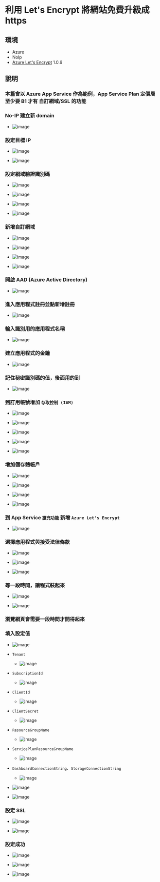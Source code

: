 ﻿# 利用 Let's Encrypt 將網站免費升級成 https

## 環境

- Azure
- NoIp
- [Azure Let's Encrypt](https://github.com/sjkp/letsencrypt-siteextension/wiki/How-to-install) 1.0.6

## 說明

### 本篇會以 Azure App Service 作為範例，App Service Plan 定價層至少要 B1 才有 自訂網域/SSL 的功能

### No-IP 建立新 domain

- ![image](https://user-images.githubusercontent.com/37999690/189659040-576417a8-3b16-4b29-ba37-156dade77b16.png)

### 設定目標 IP

- ![image](https://user-images.githubusercontent.com/37999690/189660809-d57a8060-4b62-4548-9774-58a31b9c455f.png)

- ![image](https://user-images.githubusercontent.com/37999690/189661053-48857281-7017-4a82-8fad-317b72887846.png)

### 設定網域驗證識別碼

- ![image](https://user-images.githubusercontent.com/37999690/189661301-5e16143d-1308-4ef3-bfd3-cdf0b8b6a0a4.png)

- ![image](https://user-images.githubusercontent.com/37999690/189660558-d8d5933f-f64e-41ef-90d1-17ad914ce005.png)

- ![image](https://user-images.githubusercontent.com/37999690/189661778-c599e9f5-0366-4400-9394-f34af96ccebf.png)

- ![image](https://user-images.githubusercontent.com/37999690/189661954-e99bfd44-9912-4fa7-aa88-74b4f91884f0.png)

### 新增自訂網域

- ![image](https://user-images.githubusercontent.com/37999690/189662192-d10df096-2723-4898-a388-8cadcea04be9.png)

- ![image](https://user-images.githubusercontent.com/37999690/189662787-b3338506-3c5c-42fc-8992-c4edb03ff8b9.png)

- ![image](https://user-images.githubusercontent.com/37999690/189662578-e16873ed-4466-44ad-9faa-0d9947b6d5d6.png)

- ![image](https://user-images.githubusercontent.com/37999690/189663451-a7fa6b98-c967-4b4e-b5c3-a4a2d791f884.png)

### 開啟 AAD (Azure Active Directory)

- ![image](https://user-images.githubusercontent.com/37999690/189619721-90445e53-59b9-4e93-9645-5fc084c9e09a.png)

### 進入應用程式註冊並點新增註冊

- ![image](https://user-images.githubusercontent.com/37999690/189620439-2f1d84bd-14d7-435e-b222-e58a81cc49d6.png)

### 輸入識別用的應用程式名稱

- ![image](https://user-images.githubusercontent.com/37999690/189647159-3a9f471e-9531-4ce1-bc08-8f7b4f80f643.png)

### 建立應用程式的金鑰

- ![image](https://user-images.githubusercontent.com/37999690/189648173-7cf7a47a-b06a-492d-8300-81a737424816.png)

### 記住秘密識別碼的值，後面用的到

- ![image](https://user-images.githubusercontent.com/37999690/189665239-7cf29baf-34d6-4f6f-9cc2-432ec02760c4.png)

### 到訂用帳號增加 `存取控制 (IAM)`

- ![image](https://user-images.githubusercontent.com/37999690/189652050-e341cc91-c835-4cdd-8931-65c048e990d6.png)

- ![image](https://user-images.githubusercontent.com/37999690/189652187-8819f0d6-2147-4e11-b16c-694ae9fdad4f.png)

- ![image](https://user-images.githubusercontent.com/37999690/189653297-a4627cb0-2a2c-4f7a-9942-680bc1410301.png)

- ![image](https://user-images.githubusercontent.com/37999690/189652568-e0afde04-b082-4df7-a25b-c4bd0c2cfa4e.png)

- ![image](https://user-images.githubusercontent.com/37999690/189653794-8dccfa15-3a63-478b-8fa8-578531ca7169.png)

### 增加儲存體帳戶

- ![image](https://user-images.githubusercontent.com/37999690/189657259-eb6b8c14-37c4-4053-a773-5cb3301ad16e.png)

- ![image](https://user-images.githubusercontent.com/37999690/189657444-d68c655c-c191-431b-ad0c-063a58f57406.png)

- ![image](https://user-images.githubusercontent.com/37999690/189657714-f2d459af-2324-4d9a-a18f-c0f6a540450e.png)

- ![image](https://user-images.githubusercontent.com/37999690/189657942-589a1e74-e64b-4dbd-b439-d2099620a56a.png)

### 到 App Service `擴充功能` 新增 `Azure Let's Encrypt`

- ![image](https://user-images.githubusercontent.com/37999690/189655274-bb20d63b-ddd5-4d06-acad-0310459b1219.png)

### 選擇應用程式與接受法律條款

- ![image](https://user-images.githubusercontent.com/37999690/189655569-8d09cdb9-0881-4aa7-8cc2-8da3572a2d16.png)

- ![image](https://user-images.githubusercontent.com/37999690/189656245-d6964b51-c34d-4854-b915-614174012d62.png)

- ![image](https://user-images.githubusercontent.com/37999690/189656333-c4595f7b-15a8-4832-9737-f739df4968dd.png)

### 等一段時間，讓程式裝起來

- ![image](https://user-images.githubusercontent.com/37999690/189656715-c9a5673d-4343-42da-9524-93db5e277b92.png)

- ![image](https://user-images.githubusercontent.com/37999690/189656876-2ed4db28-0adf-401c-aec4-88f73de33975.png)

### 瀏覽網頁會需要一段時間才開得起來

### 填入設定值

- ![image](https://user-images.githubusercontent.com/37999690/189658263-09778c14-0048-4e15-92d1-debfd561725b.png)

- `Tenant`

  - ![image](https://user-images.githubusercontent.com/37999690/189664134-b1c8d65a-9c55-4fc9-9b15-d8292af76a90.png)

- `SubscriptionId`

  - ![image](https://user-images.githubusercontent.com/37999690/189664420-52ec00fd-401c-4a56-ba40-321ee9001bea.png)

- `ClientId`

  - ![image](https://user-images.githubusercontent.com/37999690/189664660-e8004550-72b4-453a-9223-25d6a5c38292.png)

- `ClientSecret`

  - ![image](https://user-images.githubusercontent.com/37999690/189665239-7cf29baf-34d6-4f6f-9cc2-432ec02760c4.png)

- `ResourceGroupName`

  - ![image](https://user-images.githubusercontent.com/37999690/189665589-c99fd3bb-3ed5-4bdd-9f58-7254dfe3eed0.png)

- `ServicePlanResourceGroupName`

  - ![image](https://user-images.githubusercontent.com/37999690/189665976-075961fd-1f3e-4aef-8f66-0d17db7289b9.png)

- `DashboardConnectionString`、`StorageConnectionString`

  - ![image](https://user-images.githubusercontent.com/37999690/189666122-4855463b-43ff-4cf5-8e07-31e40145d4fe.png)

- ![image](https://user-images.githubusercontent.com/37999690/189667496-34a6f5dc-fabf-46e7-bcf9-da9d278acf5f.png)

- ![image](https://user-images.githubusercontent.com/37999690/189668360-e30a9ba5-2970-46a0-8376-309f70bc5928.png)

### 設定 SSL

- ![image](https://user-images.githubusercontent.com/37999690/189668319-4fedbfe1-46fe-4e31-93ff-56fb0d750a98.png)

- ![image](https://user-images.githubusercontent.com/37999690/189668786-5dd32230-0d4b-4090-b5d9-66273504628f.png)

### 設定成功

- ![image](https://user-images.githubusercontent.com/37999690/189669490-1dcc4ba1-0d65-4ca9-af24-da1f33806ab4.png)

- ![image](https://user-images.githubusercontent.com/37999690/189669633-45c7cd71-def9-497b-8357-4c1fe9d3a4b5.png)

- ![image](https://user-images.githubusercontent.com/37999690/189669924-9b3df1a6-ec12-40a4-8d8f-291f1abba9b7.png)
